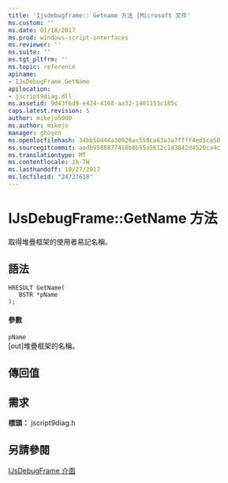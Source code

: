 ```yaml
---
title: 'Ijsdebugframe:: Getname 方法 |Microsoft 文件'
ms.custom: ''
ms.date: 01/18/2017
ms.prod: windows-script-interfaces
ms.reviewer: ''
ms.suite: ''
ms.tgt_pltfrm: ''
ms.topic: reference
apiname:
- IJsDebugFrame.GetName
apilocation:
- jscript9diag.dll
ms.assetid: 9d43f6d9-e424-4168-aa32-1401153c185c
caps.latest.revision: 5
author: mikejo5000
ms.author: mikejo
manager: ghogen
ms.openlocfilehash: 34bb58444a30926ac558ca63a3a7ffff4ed5ca50
ms.sourcegitcommit: aadb9588877418b8b55a5612c1d3842d4520ca4c
ms.translationtype: MT
ms.contentlocale: zh-TW
ms.lasthandoff: 10/27/2017
ms.locfileid: "24727618"
---
```

# <a name="ijsdebugframegetname-method"></a>IJsDebugFrame::GetName 方法
取得堆疊框架的使用者易記名稱。  
  
## <a name="syntax"></a>語法  
  
```  
HRESULT GetName(  
   BSTR *pName  
);  
```  
  
#### <a name="parameters"></a>參數  
 `pName`  
 [out]堆疊框架的名稱。  
  
## <a name="return-value"></a>傳回值  
  
## <a name="requirements"></a>需求  
 **標頭：** jscript9diag.h  
  
## <a name="see-also"></a>另請參閱  
 [IJsDebugFrame 介面](../../winscript/reference/ijsdebugframe-interface.md)